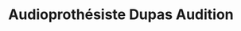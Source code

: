 ---
title: "Audioprothésiste Dupas Audition"
url: /montelimar/audioprothesiste-dupas-audition/
shop: les appareils auditifs
---